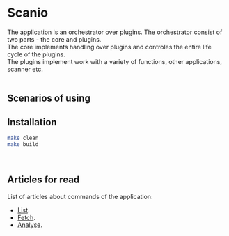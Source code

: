 # Scanio
The application is an orchestrator over plugins. The orchestrator consist of two parts - the core and plugins. <br>
The core implements handling over plugins and controles the entire life cycle of the plugins.<br>
The plugins implement work with a variety of functions, other applications, scanner etc. <br><br>

## Scenarios of using

## Installation
```sh
make clean
make build
```
<br>

## Articles for read 
List of articles about commands of the application:
* [List](docs/scanio-list.md).
* [Fetch](docs/scanio-fetch.md).
* [Analyse](docs/scanio-analyse.md).
